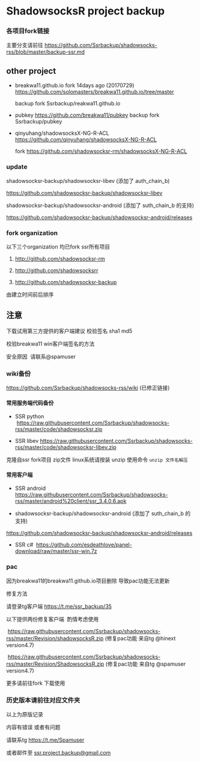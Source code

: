 # ShadowsocksR project backup

### 各项目fork链接

主要分支请前往 https://github.com/Ssrbackup/shadowsocks-rss/blob/master/backup-ssr.md

## other project

* breakwa11.github.io fork 14days ago (20170729)  https://github.com/solomasters/breakwa11.github.io/tree/master

  backup fork Ssrbackup/reakwa11.github.io

* pubkey https://github.com/breakwa11/pubkey backup fork Ssrbackup/pubkey
  
* qinyuhang/shadowsocksX-NG-R-ACL https://github.com/qinyuhang/shadowsocksX-NG-R-ACL
  
  fork https://github.com/shadowsocksr-rm/shadowsocksX-NG-R-ACL
 
### update

shadowsocksr-backup/shadowsocksr-libev (添加了 auth_chain_b)

https://github.com/shadowsocksr-backup/shadowsocksr-libev

shadowsocksr-backup/shadowsocksr-android (添加了 suth_chain_b 的支持)

https://github.com/shadowsocksr-backup/shadowsocksr-android/releases
  

### fork organization

以下三个organization 均已fork ssr所有项目

1. http://github.com/shadowsocksr-rm

2. http://github.com/shadowsocksrr

3. http://github.com/shadowsocksr-backup


由建立时间前后排序

## 注意

下载试用第三方提供的客户端建议 校验签名 sha1 md5

校验breakwa11 win客户端签名的方法 

安全原因  请联系@spamuser

### wiki备份

https://github.com/Ssrbackup/shadowsocks-rss/wiki  (已修正链接)

#### 常用服务端代码备份

* SSR python  https://raw.githubusercontent.com/Ssrbackup/shadowsocks-rss/master/code/shadowsocksr.zip

* SSR libev https://raw.githubusercontent.com/Ssrbackup/shadowsocks-rss/master/code/shadowsocksr-libev.zip

克隆自ssr fork项目 zip文件 linux系统请按装 unzip   使用命令  `unzip 文件名解压`

#### 常用客户端

* SSR android   https://raw.githubusercontent.com/Ssrbackup/shadowsocks-rss/master/android%20client/ssr_3.4.0.6.apk

* shadowsocksr-backup/shadowsocksr-android (添加了 suth_chain_b 的支持)

https://github.com/shadowsocksr-backup/shadowsocksr-android/releases

* SSR c#  https://github.com/esdeathlove/panel-download/raw/master/ssr-win.7z
 
### pac

因为breakwa11的breakwa11.github.io项目删除 导致pac功能无法更新

修复方法

请登录tg客户端 https://t.me/ssr_backup/35

以下提供两份修复客户端  酌情考虑使用

   https://raw.githubusercontent.com/Ssrbackup/shadowsocks-rss/master/Revision/shadowsocksR.zip (修复pac功能 来自tg @hinext version4.7)
   
   https://raw.githubusercontent.com/Ssrbackup/shadowsocks-rss/master/Revision/ShadowsocksR.zip (修复pac功能 来自tg @spamuser version4.7)
  
  
  
更多请前往fork 下载使用

### 历史版本请前往对应文件夹

以上为原版记录




内容有错误 或者有问题 

请联系tg https://t.me/Spamuser

或者邮件至 ssr.project.backup@gmail.com
